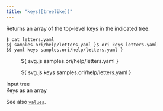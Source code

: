 ```yaml
---
title: "keys([treelike])"
---
```


Returns an array of the top-level keys in the indicated tree.

```console
$ cat letters.yaml
${ samples.ori/help/letters.yaml }$ ori keys letters.yaml
${ yaml keys samples.ori/help/letters.yaml }
```

<div class="sideBySide">
  <figure>
    ${ svg.js samples.ori/help/letters.yaml }
  </figure>
  <figure>
    ${ svg.js keys samples.ori/help/letters.yaml }
  </figure>
  <figcaption>Input tree</figcaption>
  <figcaption>Keys as an array</figcaption>
</div>

See also [`values`](values.html).
